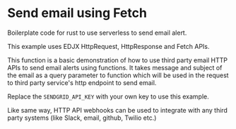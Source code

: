 <!--
title: .'Send Email using http fetch'
description: 'Boilerplate code to send email using third party service'
platform: EDJX
language: Rust
-->

# Send email using Fetch

Boilerplate code for rust to use serverless to send email alert.

This example uses EDJX HttpRequest, HttpResponse and Fetch APIs.

This function is a basic demonstration of how to use third party email HTTP APIs to send email alerts using functions. It takes message and subject of the email as a query parameter to function which will be used in the request to third party service's http endpoint to send email.


Replace the `SENDGRID_API_KEY` with your own key to use this example.

Like same way, HTTP API webhooks can be used to integrate with any third party systems (like Slack, email, github, Twilio etc.)
